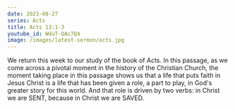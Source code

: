 ```yaml
---
date: 2023-08-27
series: Acts
title: Acts 13:1-3
youtube_id: WduT-QAc7Q4
image: /images/latest-sermon/acts.jpg
---
```

We return this week to our study of the book of Acts. In this passage, as we come across a pivotal moment in the history of the Christian Church, the moment taking place in this passage shows us that a life that puts faith in Jesus Christ is a life that has been given a role, a part to play, in God's greater story for this world. And that role is driven by two verbs: in Christ we are SENT, because in Christ we are SAVED.
